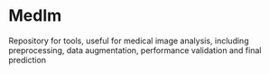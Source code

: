 # MedIm
Repository for tools, useful for medical image analysis, including preprocessing, data augmentation, performance validation and final prediction
